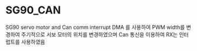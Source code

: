 # SG90_CAN
SG90 servo motor and Can comm interrupt
DMA 를 사용하여 PWM width를 변경하여 주기적으로 서보 모터의 위치를 변경하였으며
Can 통신을 이용하여 RX는 인터럽트를 사용하였음
